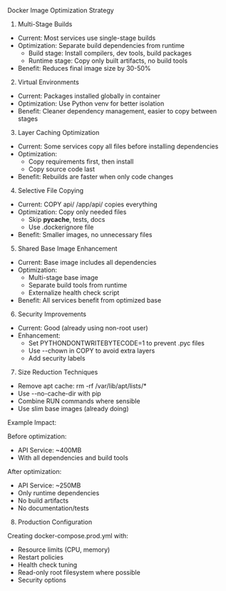 Docker Image Optimization Strategy

  1. Multi-Stage Builds

  - Current: Most services use single-stage builds
  - Optimization: Separate build dependencies from
  runtime
    - Build stage: Install compilers, dev tools, build
  packages
    - Runtime stage: Copy only built artifacts, no build
   tools
  - Benefit: Reduces final image size by 30-50%

  2. Virtual Environments

  - Current: Packages installed globally in container
  - Optimization: Use Python venv for better isolation
  - Benefit: Cleaner dependency management, easier to
  copy between stages

  3. Layer Caching Optimization

  - Current: Some services copy all files before
  installing dependencies
  - Optimization:
    - Copy requirements first, then install
    - Copy source code last
  - Benefit: Rebuilds are faster when only code changes

  4. Selective File Copying

  - Current: COPY api/ /app/api/ copies everything
  - Optimization: Copy only needed files
    - Skip __pycache__, tests, docs
    - Use .dockerignore file
  - Benefit: Smaller images, no unnecessary files

  5. Shared Base Image Enhancement

  - Current: Base image includes all dependencies
  - Optimization:
    - Multi-stage base image
    - Separate build tools from runtime
    - Externalize health check script
  - Benefit: All services benefit from optimized base

  6. Security Improvements

  - Current: Good (already using non-root user)
  - Enhancement:
    - Set PYTHONDONTWRITEBYTECODE=1 to prevent .pyc
  files
    - Use --chown in COPY to avoid extra layers
    - Add security labels

  7. Size Reduction Techniques

  - Remove apt cache: rm -rf /var/lib/apt/lists/*
  - Use --no-cache-dir with pip
  - Combine RUN commands where sensible
  - Use slim base images (already doing)

  Example Impact:

  Before optimization:
  - API Service: ~400MB
  - With all dependencies and build tools

  After optimization:
  - API Service: ~250MB
  - Only runtime dependencies
  - No build artifacts
  - No documentation/tests

  8. Production Configuration

  Creating docker-compose.prod.yml with:
  - Resource limits (CPU, memory)
  - Restart policies
  - Health check tuning
  - Read-only root filesystem where possible
  - Security options